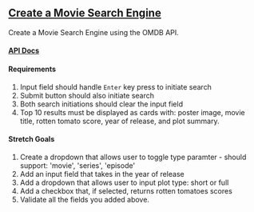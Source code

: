## [Create a Movie Search Engine](https://github.com/FEWDMaterials/UIReview/tree/master/p17)

Create a Movie Search Engine using the OMDB API.


#### [API Docs](https://www.omdbapi.com/)

#### Requirements

1. Input field should handle `Enter` key press to initiate search
2. Submit button should also initiate search
3. Both search initiations should clear the input field
4. Top 10 results must be displayed as cards with: poster image, movie title, rotten tomato score, year of release, and plot summary.


#### Stretch Goals
1. Create a dropdown that allows user to toggle type paramter - should support: 'movie', 'series', 'episode'
2. Add an input field that takes in the year of release
3. Add a dropdown that allows user to input plot type: short or full
4. Add a checkbox that, if selected, returns rotten tomatoes scores
5. Validate all the fields you added above.